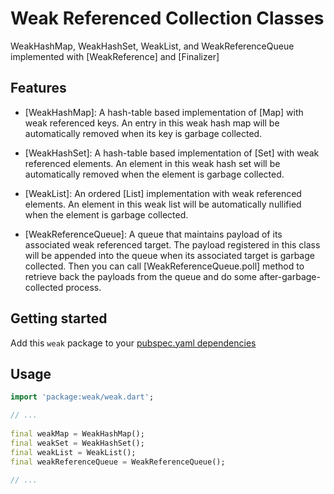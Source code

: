 # Weak Referenced Collection Classes
WeakHashMap, WeakHashSet, WeakList, and WeakReferenceQueue implemented with [WeakReference] and [Finalizer] 

## Features

* [WeakHashMap]: A hash-table based implementation of [Map] with weak referenced keys.
  An entry in this weak hash map will be automatically removed when its key
  is garbage collected.

* [WeakHashSet]: A hash-table based implementation of [Set] with weak referenced elements.
  An element in this weak hash set will be automatically removed when the element is
  garbage collected.

* [WeakList]: An ordered [List] implementation with weak referenced elements. An element
  in this weak list will be automatically nullified when the element is garbage collected. 

* [WeakReferenceQueue]: A queue that maintains payload of its associated weak referenced 
  target. The payload registered in this class will be appended into the queue when its
  associated target is garbage collected. Then you can call [WeakReferenceQueue.poll] method
  to retrieve back the payloads from the queue and do some after-garbage-collected process.
  
## Getting started

Add this `weak` package to your [pubspec.yaml dependencies](https://pub.dev/packages/weak/install)

## Usage

```dart
import 'package:weak/weak.dart';

// ...
        
final weakMap = WeakHashMap();
final weakSet = WeakHashSet();
final weakList = WeakList();
final weakReferenceQueue = WeakReferenceQueue();

// ...
```
